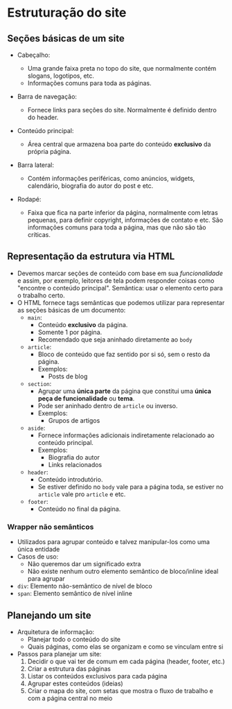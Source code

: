 # Estruturação do site

## Seções básicas de um site

- Cabeçalho:
  - Uma grande faixa preta no topo do site, que normalmente contém slogans, logotipos, etc.
  - Informações comuns para toda as páginas.

- Barra de navegação:
  - Fornece links para seções do site. Normalmente é definido dentro do header.

- Conteúdo principal:
  - Área central que armazena boa parte do conteúdo **exclusivo** da própria página.

- Barra lateral:
  - Contém informações periféricas, como anúncios, widgets, calendário, biografia do autor do post e etc.

- Rodapé:
  - Faixa que fica na parte inferior da página, normalmente com letras pequenas, para definir copyright, informações de contato e etc. São informações comuns para toda a página, mas que não são tão críticas.


## Representação da estrutura via HTML

- Devemos marcar seções de conteúdo com base em sua *funcionalidade* e assim, por exemplo, leitores de tela podem responder coisas como "encontre o conteúdo principal". Semântica: usar o elemento certo para o trabalho certo. 
- O HTML fornece tags semânticas que podemos utilizar para representar as seções básicas de um documento:
  - `main`:
    - Conteúdo **exclusivo** da página.
    - Somente 1 por página.
    - Recomendado que seja aninhado diretamente ao `body`
  - `article`:
    - Bloco de conteúdo que faz sentido por si só, sem o resto da página.
    - Exemplos:
      - Posts de blog
  - `section`:
    - Agrupar uma **única parte** da página que constitui uma **única peça de funcionalidade** ou **tema**.
    - Pode ser aninhado dentro de `article` ou inverso.
    - Exemplos:
      - Grupos de artigos
  - `aside`:
    - Fornece informações adicionais indiretamente relacionado ao conteúdo principal.
    - Exemplos:
      - Biografia do autor
      - Links relacionados
  - `header`:
    - Conteúdo introdutório.
    - Se estiver definido no `body` vale para a página toda, se estiver no `article` vale pro `article` e etc.
  - `footer`:
    - Conteúdo no final da página.

### Wrapper não semânticos

- Utilizados para agrupar conteúdo e talvez manipular-los como uma única entidade
- Casos de uso:
  - Não queremos dar um significado extra
  - Não existe nenhum outro elemento semântico de bloco/inline ideal para agrupar
- `div`: Elemento não-semântico de nível de bloco
- `span`: Elemento semântico de nível inline

## Planejando um site

- Arquitetura de informação:
  - Planejar todo o conteúdo do site
  - Quais páginas, como elas se organizam e como se vinculam entre si
- Passos para planejar um site:
  1. Decidir o que vai ter de comum em cada página (header, footer, etc.)
  2. Criar a estrutura das páginas
  3. Listar os conteúdos exclusivos para cada página
  4. Agrupar estes conteúdos (ideias)
  5. Criar o mapa do site, com setas que mostra o fluxo de trabalho e com a página central no meio